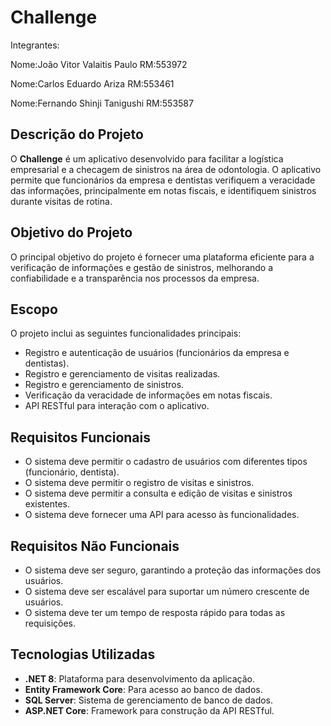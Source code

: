 ﻿# Challenge

Integrantes:

Nome:João Vitor Valaitis Paulo RM:553972

Nome:Carlos Eduardo Ariza RM:553461

Nome:Fernando Shinji Tanigushi RM:553587


## Descrição do Projeto

O **Challenge** é um aplicativo desenvolvido para facilitar a logística empresarial e a checagem de sinistros na área de odontologia. O aplicativo permite que funcionários da empresa e dentistas verifiquem a veracidade das informações, principalmente em notas fiscais, e identifiquem sinistros durante visitas de rotina.

## Objetivo do Projeto

O principal objetivo do projeto é fornecer uma plataforma eficiente para a verificação de informações e gestão de sinistros, melhorando a confiabilidade e a transparência nos processos da empresa.

## Escopo

O projeto inclui as seguintes funcionalidades principais:

- Registro e autenticação de usuários (funcionários da empresa e dentistas).
- Registro e gerenciamento de visitas realizadas.
- Registro e gerenciamento de sinistros.
- Verificação da veracidade de informações em notas fiscais.
- API RESTful para interação com o aplicativo.

## Requisitos Funcionais

- O sistema deve permitir o cadastro de usuários com diferentes tipos (funcionário, dentista).
- O sistema deve permitir o registro de visitas e sinistros.
- O sistema deve permitir a consulta e edição de visitas e sinistros existentes.
- O sistema deve fornecer uma API para acesso às funcionalidades.

## Requisitos Não Funcionais

- O sistema deve ser seguro, garantindo a proteção das informações dos usuários.
- O sistema deve ser escalável para suportar um número crescente de usuários.
- O sistema deve ter um tempo de resposta rápido para todas as requisições.

## Tecnologias Utilizadas

- **.NET 8**: Plataforma para desenvolvimento da aplicação.
- **Entity Framework Core**: Para acesso ao banco de dados.
- **SQL Server**: Sistema de gerenciamento de banco de dados.
- **ASP.NET Core**: Framework para construção da API RESTful.


